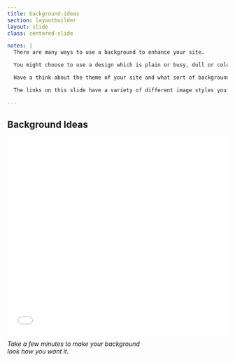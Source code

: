 ```yaml
---
title: background-ideas
section: layoutbuilder
layout: slide
class: centered-slide

notes: |
  There are many ways to use a background to enhance your site.

  You might choose to use a design which is plain or busy, dull or colourful, animated or static.

  Have a think about the theme of your site and what sort of background would suit best.

  The links on this slide have a variety of different image styles you could use.

---
```



## Background Ideas

<iframe height='450' scrolling='no' src='//codepen.io/gatherworkshops/embed/rVzZRp/?height=450&theme-id=16068&default-tab=result' frameborder='no' allowtransparency='true' allowfullscreen='true' style='width: 100%;'>See the Pen <a href='http://codepen.io/gatherworkshops/pen/rVzZRp/'>rVzZRp</a> by Gather Workshops (<a href='http://codepen.io/gatherworkshops'>@gatherworkshops</a>) on <a href='http://codepen.io'>CodePen</a>.
</iframe>

_Take a few minutes to make your background_<br>
_look how you want it._